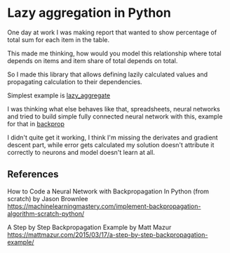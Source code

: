 # Lazy aggregation in Python

One day at work I was making report that wanted to show percentage of total sum for each item in the table.

This made me thinking, how would you model this relationship where total depends on items and item share of total depends on total.

So I made this library that allows defining lazily calculated values and propagating calculation to their dependencies.

Simplest example is [lazy_aggregate](https://github.com/MetalRain/python-lazy-value/blob/main/main.py#L4)

I was thinking what else behaves like that, spreadsheets, neural networks and tried to build simple fully connected neural network with this, example for that in [backprop](https://github.com/MetalRain/python-lazy-value/blob/main/main.py#L26)

I didn't quite get it working, I think I'm missing the derivates and gradient descent part, while error gets calculated my solution doesn't attribute it correctly to neurons and model doesn't learn at all.

## References

How to Code a Neural Network with Backpropagation In Python (from scratch) by Jason Brownlee
https://machinelearningmastery.com/implement-backpropagation-algorithm-scratch-python/

A Step by Step Backpropagation Example by Matt Mazur
https://mattmazur.com/2015/03/17/a-step-by-step-backpropagation-example/